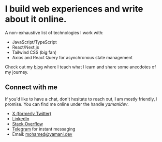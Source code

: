 # I build web experiences and write about it online.
A non-exhaustive list of technologies I work with:
- JavaScript/TypeScript
- React/Next.js
- Tailwind CSS (big fan)
- Axios and React Query for asynchronous state management

Check out my [blog](https://mohamedyamani.com/blog/) where I teach what I learn and share some anecdotes of my journey.

## Connect with me
If you'd like to have a chat, don't hesitate to reach out, I am mostly friendly, I promise. You can find me online under the handle _yamanidev_.
- [X (formerly Twitter)](https://twitter.com/yamanidev)
- [LinkedIn](https://www.linkedin.com/in/yamanidev/)
- [Stack Overflow](https://stackoverflow.com/users/14034906/yamanidev)
- [Telegram](https://t.me/yamanidev) for instant messaging
- Email: mohamed@yamani.dev
